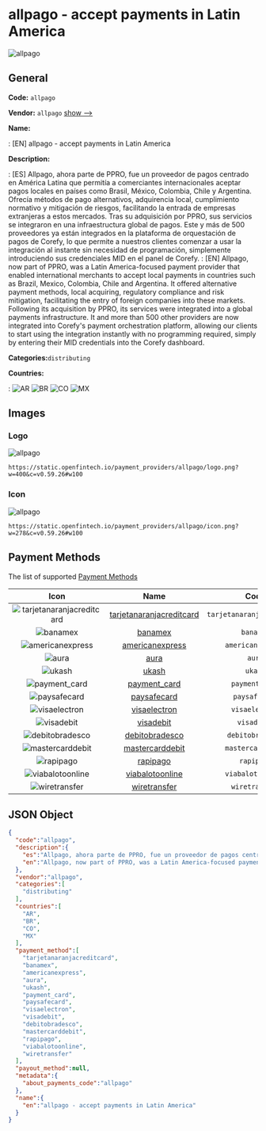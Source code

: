 
# allpago - accept payments in Latin America 
![allpago](https://static.openfintech.io/payment_providers/allpago/logo.png?w=400&c=v0.59.26#w100)  

## General 
 
**Code:** `allpago` 
 
**Vendor:** `allpago` [show -->](/vendors/allpago/) 
 
**Name:** 
 
:	[EN] allpago - accept payments in Latin America 
 
**Description:** 
 
: [ES] Allpago, ahora parte de PPRO, fue un proveedor de pagos centrado en América Latina que permitía a comerciantes internacionales aceptar pagos locales en países como Brasil, México, Colombia, Chile y Argentina. Ofrecía métodos de pago alternativos, adquirencia local, cumplimiento normativo y mitigación de riesgos, facilitando la entrada de empresas extranjeras a estos mercados. Tras su adquisición por PPRO, sus servicios se integraron en una infraestructura global de pagos. Este y más de 500 proveedores ya están integrados en la plataforma de orquestación de pagos de Corefy, lo que permite a nuestros clientes comenzar a usar la integración al instante sin necesidad de programación, simplemente introduciendo sus credenciales MID en el panel de Corefy. 
: [EN] Allpago, now part of PPRO, was a Latin America-focused payment provider that enabled international merchants to accept local payments in countries such as Brazil, Mexico, Colombia, Chile and Argentina. It offered alternative payment methods, local acquiring, regulatory compliance and risk mitigation, facilitating the entry of foreign companies into these markets. Following its acquisition by PPRO, its services were integrated into a global payments infrastructure. It and more than 500 other providers are now integrated into Corefy's payment orchestration platform, allowing our clients to start using the integration instantly with no programming required, simply by entering their MID credentials into the Corefy dashboard. 
 
**Categories:**`distributing` 
 
 
**Countries:** 
 
:	![AR](https://cdnjs.cloudflare.com/ajax/libs/flag-icon-css/3.3.0/flags/4x3/ar.svg#w24) 	![BR](https://cdnjs.cloudflare.com/ajax/libs/flag-icon-css/3.3.0/flags/4x3/br.svg#w24) 	![CO](https://cdnjs.cloudflare.com/ajax/libs/flag-icon-css/3.3.0/flags/4x3/co.svg#w24) 	![MX](https://cdnjs.cloudflare.com/ajax/libs/flag-icon-css/3.3.0/flags/4x3/mx.svg#w24)  

## Images 

### Logo 
 
![allpago](https://static.openfintech.io/payment_providers/allpago/logo.png?w=400&c=v0.59.26#w100)  

```
https://static.openfintech.io/payment_providers/allpago/logo.png?w=400&c=v0.59.26#w100
```  

### Icon 
 
![allpago](https://static.openfintech.io/payment_providers/allpago/icon.png?w=278&c=v0.59.26#w100)  

```
https://static.openfintech.io/payment_providers/allpago/icon.png?w=278&c=v0.59.26#w100
```  

## Payment Methods 
 
The list of supported [Payment Methods](/payment-methods/) 

|Icon|Name|Code| 
|:---:|:---:|:---:| 
|![tarjetanaranjacreditcard](https://static.openfintech.io/payment_methods/tarjetanaranjacreditcard/icon.png?w=278&c=v0.59.26#w100) |[tarjetanaranjacreditcard](/payment-methods/tarjetanaranjacreditcard/)|`tarjetanaranjacreditcard`| 
|![banamex](https://static.openfintech.io/payment_methods/banamex/icon.svg?w=278&c=v0.59.26#w100) |[banamex](/payment-methods/banamex/)|`banamex`| 
|![americanexpress](https://static.openfintech.io/payment_methods/americanexpress/icon.svg?w=278&c=v0.59.26#w100) |[americanexpress](/payment-methods/americanexpress/)|`americanexpress`| 
|![aura](https://static.openfintech.io/payment_methods/aura/icon.png?w=278&c=v0.59.26#w100) |[aura](/payment-methods/aura/)|`aura`| 
|![ukash](https://static.openfintech.io/payment_methods/ukash/icon.png?w=278&c=v0.59.26#w100) |[ukash](/payment-methods/ukash/)|`ukash`| 
|![payment_card](https://static.openfintech.io/payment_methods/payment_card/icon.svg?w=278&c=v0.59.26#w100) |[payment_card](/payment-methods/payment_card/)|`payment_card`| 
|![paysafecard](https://static.openfintech.io/payment_methods/paysafecard/icon.svg?w=278&c=v0.59.26#w100) |[paysafecard](/payment-methods/paysafecard/)|`paysafecard`| 
|![visaelectron](https://static.openfintech.io/payment_methods/visaelectron/icon.png?w=278&c=v0.59.26#w100) |[visaelectron](/payment-methods/visaelectron/)|`visaelectron`| 
|![visadebit](https://static.openfintech.io/payment_methods/visadebit/icon.png?w=278&c=v0.59.26#w100) |[visadebit](/payment-methods/visadebit/)|`visadebit`| 
|![debitobradesco](https://static.openfintech.io/payment_methods/debitobradesco/icon.png?w=278&c=v0.59.26#w100) |[debitobradesco](/payment-methods/debitobradesco/)|`debitobradesco`| 
|![mastercarddebit](https://static.openfintech.io/payment_methods/mastercarddebit/icon.png?w=278&c=v0.59.26#w100) |[mastercarddebit](/payment-methods/mastercarddebit/)|`mastercarddebit`| 
|![rapipago](https://static.openfintech.io/payment_methods/rapipago/icon.png?w=278&c=v0.59.26#w100) |[rapipago](/payment-methods/rapipago/)|`rapipago`| 
|![viabalotoonline](https://static.openfintech.io/payment_methods/viabalotoonline/icon.svg?w=278&c=v0.59.26#w100) |[viabalotoonline](/payment-methods/viabalotoonline/)|`viabalotoonline`| 
|![wiretransfer](https://static.openfintech.io/payment_methods/wiretransfer/icon.svg?w=278&c=v0.59.26#w100) |[wiretransfer](/payment-methods/wiretransfer/)|`wiretransfer`| 
 

## JSON Object 

```json
{
  "code":"allpago",
  "description":{
    "es":"Allpago, ahora parte de PPRO, fue un proveedor de pagos centrado en Am\u00e9rica Latina que permit\u00eda a comerciantes internacionales aceptar pagos locales en pa\u00edses como Brasil, M\u00e9xico, Colombia, Chile y Argentina. Ofrec\u00eda m\u00e9todos de pago alternativos, adquirencia local, cumplimiento normativo y mitigaci\u00f3n de riesgos, facilitando la entrada de empresas extranjeras a estos mercados. Tras su adquisici\u00f3n por PPRO, sus servicios se integraron en una infraestructura global de pagos. Este y m\u00e1s de 500 proveedores ya est\u00e1n integrados en la plataforma de orquestaci\u00f3n de pagos de Corefy, lo que permite a nuestros clientes comenzar a usar la integraci\u00f3n al instante sin necesidad de programaci\u00f3n, simplemente introduciendo sus credenciales MID en el panel de Corefy.",
    "en":"Allpago, now part of PPRO, was a Latin America-focused payment provider that enabled international merchants to accept local payments in countries such as Brazil, Mexico, Colombia, Chile and Argentina. It offered alternative payment methods, local acquiring, regulatory compliance and risk mitigation, facilitating the entry of foreign companies into these markets. Following its acquisition by PPRO, its services were integrated into a global payments infrastructure. It and more than 500 other providers are now integrated into Corefy's payment orchestration platform, allowing our clients to start using the integration instantly with no programming required, simply by entering their MID credentials into the Corefy dashboard."
  },
  "vendor":"allpago",
  "categories":[
    "distributing"
  ],
  "countries":[
    "AR",
    "BR",
    "CO",
    "MX"
  ],
  "payment_method":[
    "tarjetanaranjacreditcard",
    "banamex",
    "americanexpress",
    "aura",
    "ukash",
    "payment_card",
    "paysafecard",
    "visaelectron",
    "visadebit",
    "debitobradesco",
    "mastercarddebit",
    "rapipago",
    "viabalotoonline",
    "wiretransfer"
  ],
  "payout_method":null,
  "metadata":{
    "about_payments_code":"allpago"
  },
  "name":{
    "en":"allpago - accept payments in Latin America"
  }
}
```  
